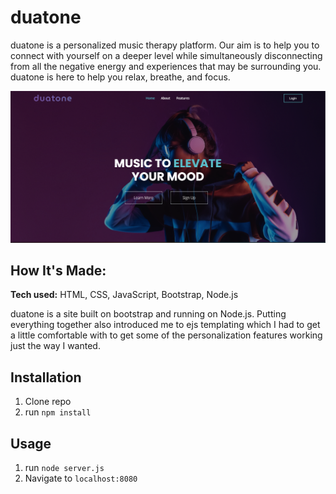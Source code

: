 # duatone

duatone is a personalized music therapy platform. Our aim is to help you to connect with yourself on a deeper level while simultaneously disconnecting from all the negative energy and experiences that may be surrounding you. duatone is here to help you relax, breathe, and focus.

![Website Thumbnail](https://raw.githubusercontent.com/wadedesir/demoday/main/thumbnail.png)

## How It's Made:

**Tech used:** HTML, CSS, JavaScript, Bootstrap, Node.js

duatone is a site built on bootstrap and running on Node.js. Putting everything together also introduced me to ejs templating which I had to get a little comfortable with to get some of the personalization features working just the way I wanted.
 

## Installation

1. Clone repo
2. run `npm install`

## Usage

1. run `node server.js`
2. Navigate to `localhost:8080`
